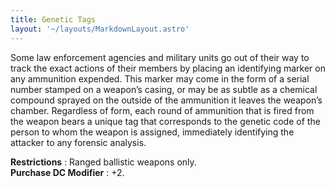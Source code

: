 ```yaml
---
title: Genetic Tags
layout: '~/layouts/MarkdownLayout.astro'
---
```

Some law enforcement agencies and military units go out of their way to track
the exact actions of their members by placing an identifying marker on any
ammunition expended. This marker may come in the form of a serial number
stamped on a weapon’s casing, or may be as subtle as a chemical compound
sprayed on the outside of the ammunition it leaves the weapon’s chamber.
Regardless of form, each round of ammunition that is fired from the weapon
bears a unique tag that corresponds to the genetic code of the person to whom
the weapon is assigned, immediately identifying the attacker to any forensic
analysis.

**Restrictions** : Ranged ballistic weapons only.  
**Purchase DC Modifier** : +2.

